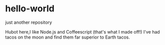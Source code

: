 # hello-world
just another repository


Hubot here,I like Node.js and Coffeescript (that's what I made off!)
I've had tacos on the moon and find them far superior to Earth tacos.
